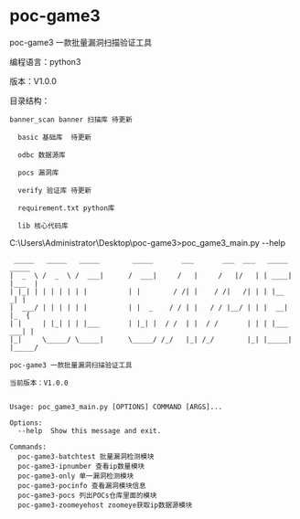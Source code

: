 # poc-game3
poc-game3 一款批量漏洞扫描验证工具 

编程语言：python3

版本：V1.0.0



目录结构：

   	banner_scan banner 扫描库 待更新

	  basic 基础库  待更新

	  odbc 数据源库

	  pocs 漏洞库

	  verify 验证库 待更新
	
	  requirement.txt python库 

	  lib 核心代码库


C:\Users\Administrator\Desktop\poc-game3>poc_game3_main.py --help

	 _____   _____   _____        _____       ___       ___  ___   _____   _____
	|  _  \ /  _  \ /  ___|      /  ___|     /   |     /   |/   | | ____| |___  |
	| |_| | | | | | | |          | |        / /| |    / /|   /| | | |__      _| |
	|  ___/ | | | | | |          | |  _    / / | |   / / |__/ | | |  __|    |_  {
	| |     | |_| | | |___       | |_| |  / /  | |  / /       | | | |___   ___| |
	|_|     \_____/ \_____|      \_____/ /_/   |_| /_/        |_| |_____| |_____/

	poc-game3 一款批量漏洞扫描验证工具

	当前版本：V1.0.0


	Usage: poc_game3_main.py [OPTIONS] COMMAND [ARGS]...

	Options:
	  --help  Show this message and exit.

	Commands:
	  poc-game3-batchtest 批量漏洞检测模块
	  poc-game3-ipnumber 查看ip数量模块
	  poc-game3-only 单一漏洞检测模块
	  poc-game3-pocinfo 查看漏洞模块信息
	  poc-game3-pocs 列出POCs仓库里面的模块
	  poc-game3-zoomeyehost zoomeye获取ip数据源模块

